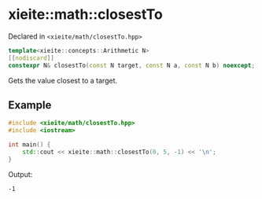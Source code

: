 # xieite::math::closestTo
Declared in `<xieite/math/closestTo.hpp>`
```cpp
template<xieite::concepts::Arithmetic N>
[[nodiscard]]
constexpr N& closestTo(const N target, const N a, const N b) noexcept;
```
Gets the value closest to a target.
## Example
```cpp
#include <xieite/math/closestTo.hpp>
#include <iostream>

int main() {
	std::cout << xieite::math::closestTo(0, 5, -1) << '\n';
}
```
Output:
```
-1
```
